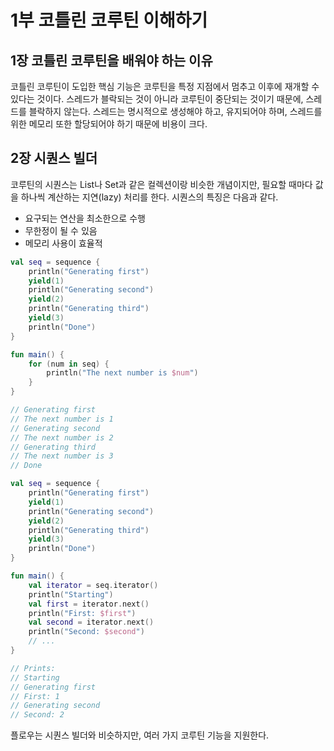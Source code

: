 # 1부 코틀린 코루틴 이해하기

## 1장 코틀린 코루틴을 배워야 하는 이유

코틀린 코루틴이 도입한 핵심 기능은 코루틴을 특정 지점에서 멈추고 이후에 재개할 수 있다는 것이다. 스레드가 블락되는 것이 아니라 코루틴이 중단되는 것이기 때문에, 스레드를 블락하지 않는다. 스레드는 명시적으로 생성해야 하고, 유지되어야 하며, 스레드를 위한 메모리 또한 할당되어야 하기 때문에 비용이 크다.

## 2장 시퀀스 빌더

코루틴의 시퀀스는 List나 Set과 같은 컬렉션이랑 비슷한 개념이지만, 필요할 때마다 값을 하나씩 계산하는 지연(lazy) 처리를 한다. 시퀀스의 특징은 다음과 같다.

- 요구되는 연산을 최소한으로 수행
- 무한정이 될 수 있음
- 메모리 사용이 효율적

```kotlin
val seq = sequence {
	println("Generating first")
	yield(1)
	println("Generating second")
	yield(2)
	println("Generating third")
	yield(3)
	println("Done")
}

fun main() {
	for (num in seq) {
		println("The next number is $num")
	}
}

// Generating first
// The next number is 1
// Generating second
// The next number is 2
// Generating third
// The next number is 3
// Done
```

```kotlin
val seq = sequence {
	println("Generating first")
	yield(1)
	println("Generating second")
	yield(2)
	println("Generating third")
	yield(3)
	println("Done")
}

fun main() {
	val iterator = seq.iterator()
	println("Starting")
	val first = iterator.next()
	println("First: $first")
	val second = iterator.next()
	println("Second: $second")
	// ...
}

// Prints:
// Starting
// Generating first
// First: 1
// Generating second
// Second: 2
```

플로우는 시퀀스 빌더와 비슷하지만, 여러 가지 코루틴 기능을 지원한다.
